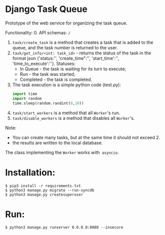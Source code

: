 # Django Task Queue

Prototype of the web service for organizing the task queue.

Functionality:
0. API schemas: `/`
1. `task/create_task` is a method that creates a task that is added to the queue, and the task number is returned to the user.
2. `task/get_info/<int: task_id>` - returns the status of the task in the format json {'status:'', 'create_time":'', 'start_time':'', 'time_to_execute':''}.
    Statuses:
     - In Queue - the task is waiting for its turn to execute;
     - Run - the task was started;
     - Completed - the task is completed.
3. The task execution is a simple python code (test.py):
    ```python
    import time
    import random
    time.sleep(random.randint(0,10))
    ```
4. `task/start_workers` is a method that all `Worker`'s run.
5. `task/disable_workers` is a method that disables all `Worker`'s.

Note:
* You can create many tasks, but at the same time it should not exceed 2.
* the results are written to the local database.


The class implementing the `Worker` works with` asyncio`.

Installation:
============
```
$ pip3 install -r requirements.txt
$ python3 manage.py migrate --run-syncdb
$ python3 manage.py createsuperuser
```
Run:
============
```
$ python3 manage.py runserver 0.0.0.0:8080 --insecure
```
